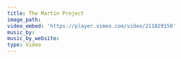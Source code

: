 ```yaml
---
title: The Martin Project
image_path:
video_embed: 'https://player.vimeo.com/video/211029150'
music_by:
music_by_website:
type: Video
---
```





